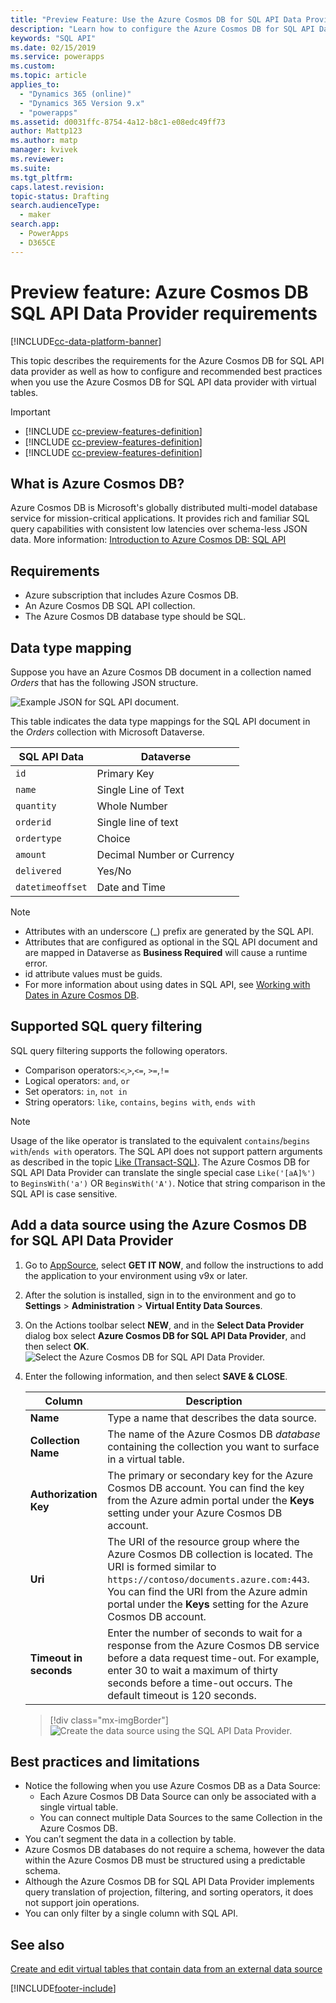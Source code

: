 ```yaml
---
title: "Preview Feature: Use the Azure Cosmos DB for SQL API Data Provider with Microsoft Dataverse | MicrosoftDocs"
description: "Learn how to configure the Azure Cosmos DB for SQL API Data Provider to use with virtual tables."
keywords: "SQL API"
ms.date: 02/15/2019
ms.service: powerapps
ms.custom: 
ms.topic: article
applies_to: 
  - "Dynamics 365 (online)"
  - "Dynamics 365 Version 9.x"
  - "powerapps"
ms.assetid: d0031ffc-8754-4a12-b8c1-e08edc49ff73
author: Mattp123
ms.author: matp
manager: kvivek
ms.reviewer: 
ms.suite: 
ms.tgt_pltfrm: 
caps.latest.revision: 
topic-status: Drafting
search.audienceType: 
  - maker
search.app: 
  - PowerApps
  - D365CE
---
```


# Preview feature: Azure Cosmos DB SQL API Data Provider requirements

[!INCLUDE[cc-data-platform-banner](../../includes/cc-data-platform-banner.md)]

This topic describes the requirements for the Azure Cosmos DB for SQL API data provider as well as how to configure and recommended best practices when you use the Azure Cosmos DB for SQL API data provider with virtual tables. 

> [!IMPORTANT]
> - [!INCLUDE [cc-preview-features-definition](../../includes/cc-preview-features-definition.md)]
> - [!INCLUDE [cc-preview-features-definition](../../includes/cc-preview-features-expect-changes.md)]
> - [!INCLUDE [cc-preview-features-definition](../../includes/cc-preview-features-no-ms-support.md)]


## What is Azure Cosmos DB?

Azure Cosmos DB is Microsoft's globally distributed multi-model database service for mission-critical applications. It provides rich and familiar SQL query capabilities with consistent low latencies over schema-less JSON data. More information: [Introduction to Azure Cosmos DB: SQL API](/azure/cosmos-db/sql-api-introduction)

## Requirements

- Azure subscription that includes Azure Cosmos DB.
- An Azure Cosmos DB SQL API collection.
- The Azure Cosmos DB database type should be SQL. 

## Data type mapping

Suppose you have an Azure Cosmos DB document in a collection named *Orders* that has the following JSON structure.

![Example JSON for SQL API document.](media/documentdbexample.png)

This table indicates the data type mappings for the SQL API document in the *Orders* collection with Microsoft Dataverse.

|SQL API Data|Dataverse|
|--|--|
|`id`|Primary Key|
|`name`|Single Line of Text|
|`quantity`|Whole Number|
|`orderid`|Single line of text|
|`ordertype`|Choice|
|`amount`|Decimal Number or Currency|
|`delivered`|Yes/No|
|`datetimeoffset`|Date and Time|

> [!NOTE]
> - Attributes with an underscore (_) prefix are generated by the SQL API.
> - Attributes that are configured as optional in the SQL API document and are mapped in Dataverse as **Business Required** will cause a runtime error.
> - id attribute values must be guids.
> - For more information about using dates in SQL API, see [Working with Dates in Azure Cosmos DB](https://azure.microsoft.com/blog/working-with-dates-in-azure-documentdb-4/).

## Supported SQL query filtering

SQL query filtering supports the following operators. 

- Comparison operators:`<`,`>`,`<=`, `>=`,`!=`
- Logical operators: `and`, `or` 
- Set operators: `in`, `not in`
- String operators: `like`, `contains`, `begins with`, `ends with`

> [!NOTE]
> Usage of the like operator is translated to the equivalent `contains`/`begins with`/`ends with` operators. The  SQL API does not support pattern arguments as described in the topic [Like (Transact-SQL)](/sql/t-sql/language-elements/like-transact-sql). The Azure Cosmos DB for SQL API Data Provider can translate the single special case `Like('[aA]%')` to `BeginsWith('a')` OR `BeginsWith('A')`. Notice that string comparison in the SQL API is case sensitive.

## Add a data source using the Azure Cosmos DB for SQL API Data Provider

1. Go to [AppSource](https://appsource.microsoft.com/product/dynamics-365/mscrm.documentdb_data_provider?tab=Overview), select **GET IT NOW**, and follow the instructions to add the application to your environment using v9x or later.
2. After the solution is installed, sign in to the environment and go to **Settings** > **Administration** > **Virtual Entity Data Sources**.
3. On the Actions toolbar select **NEW**, and in the **Select Data Provider** dialog box select **Azure Cosmos DB for SQL API Data Provider**, and then select **OK**.
![Select the Azure Cosmos DB for SQL API Data Provider.](media/createdatasource.png)
1. Enter the following information, and then select **SAVE & CLOSE**.

    |Column|Description|
    |--|--|
    |**Name**|Type a name that describes the data source.|
    |**Collection Name**|The name of the Azure Cosmos DB *database* containing the collection you want to surface in a virtual table.  |
    |**Authorization Key**|The primary or secondary key for the Azure Cosmos DB account. You can find the key from the Azure admin portal under the **Keys** setting under your Azure Cosmos DB account.|
    |**Uri**|The URI of the resource group where the Azure Cosmos DB collection is located. The URI is formed similar to `https://contoso/documents.azure.com:443`. You can find the URI from the Azure admin portal under the **Keys** setting for the Azure Cosmos DB account. |
    |**Timeout in seconds**|Enter the number of seconds to wait for a response from the Azure Cosmos DB service before a data request time-out. For example, enter 30 to wait a maximum of thirty seconds before a time-out occurs. The default timeout is 120 seconds.|

    > [!div class="mx-imgBorder"] 
    > ![Create the data source using the SQL API Data Provider.](media/cosmosdb-datasource.png)

## Best practices and limitations

- Notice the following when you use Azure Cosmos DB as a Data Source:
   - Each Azure Cosmos DB Data Source can only be associated with a single virtual table.
   - You can connect multiple Data Sources to the same Collection in the Azure Cosmos DB.
- You can’t segment the data in a collection by table.
- Azure Cosmos DB databases do not require a schema, however the data within the Azure Cosmos DB must be structured using a predictable schema. 
- Although the Azure Cosmos DB for SQL API Data Provider implements query translation of projection, filtering, and sorting operators, it does not support join operations.
- You can only filter by a single column with SQL API.

## See also

[Create and edit virtual tables that contain data from an external data source](create-edit-virtual-entities.md)


[!INCLUDE[footer-include](../../includes/footer-banner.md)]